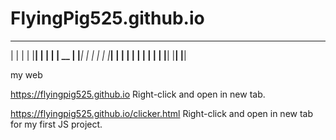# FlyingPig525.github.io

 __     __     __
|  |   |  |   |__|
|  |   |  |    __
|  |___|  |   |  |
|  |___|  |   |  |
|  |   |  |   |  |
|__|   |__|   |__|

my web

https://flyingpig525.github.io
Right-click and open in new tab.

https://flyingpig525.github.io/clicker.html
Right-click and open in new tab for my first JS project.
